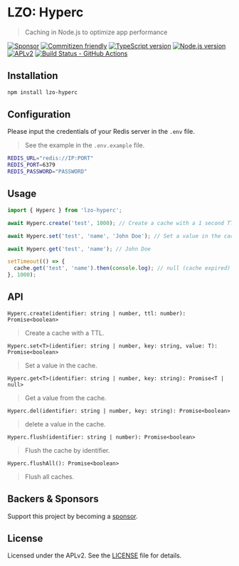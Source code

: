 # LZO: Hyperc

> Caching in Node.js to optimize app performance

[![Sponsor][sponsor-badge]][sponsor]
[![Commitizen friendly][commitizen-badge]][commitizen]
[![TypeScript version][ts-badge]][typescript-4-6]
[![Node.js version][nodejs-badge]][nodejs]
[![APLv2][license-badge]][license]
[![Build Status - GitHub Actions][gha-badge]][gha-ci]

## Installation

```bash
npm install lzo-hyperc
```

## Configuration

Please input the credentials of your Redis server in the `.env` file.

> See the example in the `.env.example` file.

```bash
REDIS_URL="redis://IP:PORT"
REDIS_PORT=6379
REDIS_PASSWORD="PASSWORD"
```

## Usage

```typescript
import { Hyperc } from 'lzo-hyperc';

await Hyperc.create('test', 1000); // Create a cache with a 1 second TTL

await Hyperc.set('test', 'name', 'John Doe'); // Set a value in the cache

await Hyperc.get('test', 'name'); // John Doe

setTimeout(() => {
  cache.get('test', 'name').then(console.log); // null (cache expired)
}, 1000);
```

## API

`Hyperc.create(identifier: string | number, ttl: number): Promise<boolean>`

> Create a cache with a TTL.

`Hyperc.set<T>(identifier: string | number, key: string, value: T): Promise<boolean>`

> Set a value in the cache.

`Hyperc.get<T>(identifier: string | number, key: string): Promise<T | null>`

> Get a value from the cache.

`Hyperc.del(identifier: string | number, key: string): Promise<boolean>`

> delete a value in the cache.

`Hyperc.flush(identifier: string | number): Promise<boolean>`

> Flush the cache by identifier.

`Hyperc.flushAll(): Promise<boolean>`

> Flush all caches.

## Backers & Sponsors

Support this project by becoming a [sponsor][sponsor].

## License

Licensed under the APLv2. See the [LICENSE](https://github.com/Lack-Zillions-Over/hyperc/blob/main/LICENSE) file for details.

[commitizen-badge]: https://img.shields.io/badge/commitizen-friendly-brightgreen.svg
[commitizen]: http://commitizen.github.io/cz-cli/
[ts-badge]: https://img.shields.io/badge/TypeScript-4.6-blue.svg
[nodejs-badge]: https://img.shields.io/badge/Node.js->=%2016.15-blue.svg
[nodejs]: https://nodejs.org/dist/latest-v16.x/docs/api/
[gha-badge]: https://github.com/Lack-Zillions-Over/hyperc/actions/workflows/nodejs.yml/badge.svg
[gha-ci]: https://github.com/Lack-Zillions-Over/hyperc/actions/workflows/nodejs.yml
[typescript-4-6]: https://devblogs.microsoft.com/typescript/announcing-typescript-4-6/
[license-badge]: https://img.shields.io/badge/license-APLv2-blue.svg
[license]: https://github.com/Lack-Zillions-Over/hyperc/blob/main/LICENSE
[sponsor-badge]: https://img.shields.io/badge/♥-Sponsor-fc0fb5.svg
[sponsor]: https://github.com/sponsors/Lack-Zillions-Over

